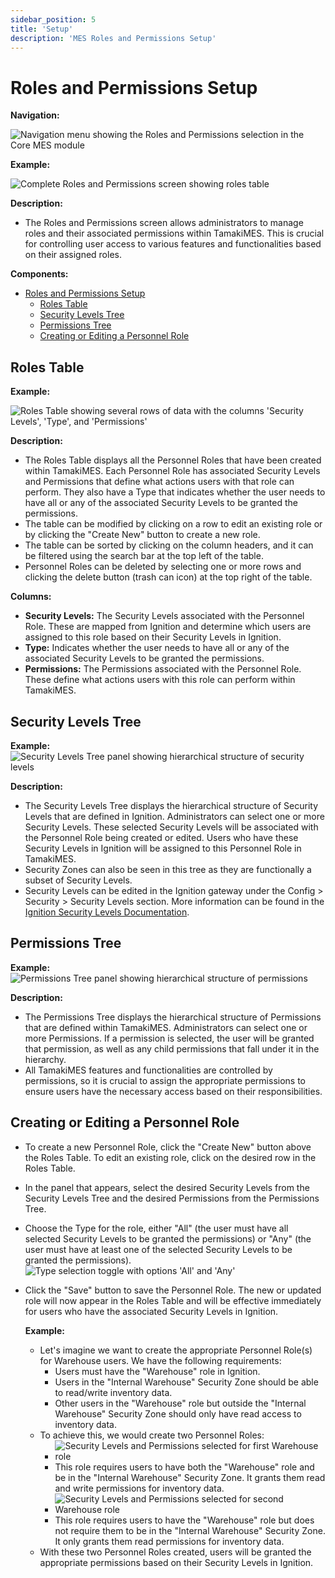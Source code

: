 ```yaml
---
sidebar_position: 5
title: 'Setup'
description: 'MES Roles and Permissions Setup'
---
```


# Roles and Permissions Setup

**Navigation:**

![Navigation menu showing the Roles and Permissions selection in the Core MES module](./images/navigation.png)

**Example:**

![Complete Roles and Permissions screen showing roles table](./images/roles-and-perm.png)

**Description:**

- The Roles and Permissions screen allows administrators to manage roles and their associated permissions within TamakiMES. This is crucial for controlling user access to various features and functionalities based on their assigned roles.

**Components:**

- [Roles and Permissions Setup](#roles-and-permissions-setup)
  - [Roles Table](#roles-table)
  - [Security Levels Tree](#security-levels-tree)
  - [Permissions Tree](#permissions-tree)
  - [Creating or Editing a Personnel Role](#creating-or-editing-a-personnel-role)

## Roles Table

**Example:**

![Roles Table showing several rows of data with the columns 'Security Levels', 'Type', and 'Permissions'](./images/roles-table.png)

**Description:**

- The Roles Table displays all the Personnel Roles that have been created within TamakiMES. Each Personnel Role has associated Security Levels and Permissions that define what actions users with that role can perform. They also have a Type that indicates whether the user needs to have all or any of the associated Security Levels to be granted the permissions.
- The table can be modified by clicking on a row to edit an existing role or by clicking the "Create New" button to create a new role.
- The table can be sorted by clicking on the column headers, and it can be filtered using the search bar at the top left of the table.
- Personnel Roles can be deleted by selecting one or more rows and clicking the delete button (trash can icon) at the top right of the table.

**Columns:**

- **Security Levels:** The Security Levels associated with the Personnel Role. These are mapped from Ignition and determine which users are assigned to this role based on their Security Levels in Ignition.
- **Type:** Indicates whether the user needs to have all or any of the associated Security Levels to be granted the permissions.
- **Permissions:** The Permissions associated with the Personnel Role. These define what actions users with this role can perform within TamakiMES.

## Security Levels Tree

**Example:**
![Security Levels Tree panel showing hierarchical structure of security levels](./images/security-levels-tree.png)

**Description:**

- The Security Levels Tree displays the hierarchical structure of Security Levels that are defined in Ignition. Administrators can select one or more Security Levels. These selected Security Levels will be associated with the Personnel Role being created or edited. Users who have these Security Levels in Ignition will be assigned to this Personnel Role in TamakiMES.
- Security Zones can also be seen in this tree as they are functionally a subset of Security Levels.
- Security Levels can be edited in the Ignition gateway under the Config > Security > Security Levels section. More information can be found in the [Ignition Security Levels Documentation](https://www.docs.inductiveautomation.com/docs/8.1/platform/security/identity-provider-authentication-strategy/security-levels).

## Permissions Tree

**Example:**
![Permissions Tree panel showing hierarchical structure of permissions](./images/permissions-tree.png)

**Description:**

- The Permissions Tree displays the hierarchical structure of Permissions that are defined within TamakiMES. Administrators can select one or more Permissions. If a permission is selected, the user will be granted that permission, as well as any child permissions that fall under it in the hierarchy.
- All TamakiMES features and functionalities are controlled by permissions, so it is crucial to assign the appropriate permissions to ensure users have the necessary access based on their responsibilities.

## Creating or Editing a Personnel Role

- To create a new Personnel Role, click the "Create New" button above the Roles Table. To edit an existing role, click on the desired row in the Roles Table.
- In the panel that appears, select the desired Security Levels from the Security Levels Tree and the desired Permissions from the Permissions Tree.
- Choose the Type for the role, either "All" (the user must have all selected Security Levels to be granted the permissions) or "Any" (the user must have at least one of the selected Security Levels to be granted the permissions). ![Type selection toggle with options 'All' and 'Any'](./images/role-requirement-type.png)
- Click the "Save" button to save
  the Personnel Role. The new or updated role will now appear in the Roles Table and will be effective immediately for users who have the associated Security Levels in Ignition.

  **Example:**

  - Let's imagine we want to create the appropriate Personnel Role(s) for Warehouse users. We have the following requirements:
    - Users must have the "Warehouse" role in Ignition.
    - Users in the "Internal Warehouse" Security Zone should be able to read/write inventory data.
    - Other users in the "Warehouse" role but outside the "Internal Warehouse" Security Zone should only have read access to inventory data.
  - To achieve this, we would create two Personnel Roles:
    - ![Security Levels and Permissions selected for first Warehouse role](./images/ex1.png)
    - This role requires users to have both the "Warehouse" role and be in the "Internal Warehouse" Security Zone. It grants them read and write permissions for inventory data.
    - ![Security Levels and Permissions selected for second Warehouse role](./images/ex2.png)
    - This role requires users to have the "Warehouse" role but does not require them to be in the "Internal Warehouse" Security Zone. It only grants them read permissions for inventory data.
  - With these two Personnel Roles created, users will be granted the appropriate permissions based on their Security Levels in Ignition.
